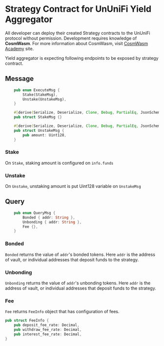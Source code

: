 # Strategy Contract for UnUniFi Yield Aggregator

All developer can deploy their created Strategy contracts to the UnUniFi protocol without permission.
Development requires knowledge of **CosmWasm**.
For more information about CosmWasm, visit [CosmWasm Academy](https://cosmwasm.getlearnworlds.com) site.

Yield aggregator is expecting following endpoints to be exposed by strategy contract.

## Message

```rs
    pub enum ExecuteMsg {
        Stake(StakeMsg),
        Unstake(UnstakeMsg),
    }

    #[derive(Serialize, Deserialize, Clone, Debug, PartialEq, JsonSchema)]
    pub struct StakeMsg {}

    #[derive(Serialize, Deserialize, Clone, Debug, PartialEq, JsonSchema)]
    pub struct UnstakeMsg {
        pub amount: Uint128,
    }
```

### Stake

On `Stake`, staking amount is configured on `info.funds`

### Unstake

On `Unstake`, unstaking amount is put Uint128 variable on `UnstakeMsg`

## Query

````rs
    pub enum QueryMsg {
        Bonded { addr: String },
        Unbonding { addr: String },
        Fee {},
    }
````

### Bonded

`Bonded` returns the value of `addr`'s bonded tokens.
Here `addr` is the address of vault, or individual addresses that deposit funds to the strategy.

### Unbonding

`Unbonding` returns the value of `addr`'s unbonding tokens.
Here `addr` is the address of vault, or individual addresses that deposit funds to the strategy.

### Fee

`Fee` returns `FeeInfo` object that has configuration of fees.

```rs
pub struct FeeInfo {
    pub deposit_fee_rate: Decimal,
    pub withdraw_fee_rate: Decimal,
    pub interest_fee_rate: Decimal,
}
```